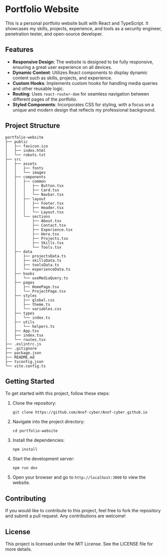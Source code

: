 # Portfolio Website

This is a personal portfolio website built with React and TypeScript. It showcases my skills, projects, experience, and tools as a security engineer, penetration tester, and open-source developer.

## Features

- **Responsive Design**: The website is designed to be fully responsive, ensuring a great user experience on all devices.
- **Dynamic Content**: Utilizes React components to display dynamic content such as skills, projects, and experience.
- **Custom Hooks**: Implements custom hooks for handling media queries and other reusable logic.
- **Routing**: Uses `react-router-dom` for seamless navigation between different pages of the portfolio.
- **Styled Components**: Incorporates CSS for styling, with a focus on a unique and modern design that reflects my professional background.

## Project Structure

```
portfolio-website
├── public
│   ├── favicon.ico
│   ├── index.html
│   └── robots.txt
├── src
│   ├── assets
│   │   ├── fonts
│   │   └── images
│   ├── components
│   │   ├── common
│   │   │   ├── Button.tsx
│   │   │   ├── Card.tsx
│   │   │   └── Navbar.tsx
│   │   ├── layout
│   │   │   ├── Footer.tsx
│   │   │   ├── Header.tsx
│   │   │   └── Layout.tsx
│   │   └── sections
│   │       ├── About.tsx
│   │       ├── Contact.tsx
│   │       ├── Experience.tsx
│   │       ├── Hero.tsx
│   │       ├── Projects.tsx
│   │       ├── Skills.tsx
│   │       └── Tools.tsx
│   ├── data
│   │   ├── projectsData.ts
│   │   ├── skillsData.ts
│   │   ├── toolsData.ts
│   │   └── experienceData.ts
│   ├── hooks
│   │   └── useMediaQuery.ts
│   ├── pages
│   │   ├── HomePage.tsx
│   │   └── ProjectPage.tsx
│   ├── styles
│   │   ├── global.css
│   │   ├── theme.ts
│   │   └── variables.css
│   ├── types
│   │   └── index.ts
│   ├── utils
│   │   └── helpers.ts
│   ├── App.tsx
│   ├── index.tsx
│   └── routes.tsx
├── .eslintrc.js
├── .gitignore
├── package.json
├── README.md
├── tsconfig.json
└── vite.config.ts
```

## Getting Started

To get started with this project, follow these steps:

1. Clone the repository:
   ```
   git clone https://github.com/Anof-cyber/Anof-cyber.github.io
   ```

2. Navigate into the project directory:
   ```
   cd portfolio-website
   ```

3. Install the dependencies:
   ```
   npm install
   ```

4. Start the development server:
   ```
   npm run dev
   ```

5. Open your browser and go to `http://localhost:3000` to view the website.

## Contributing

If you would like to contribute to this project, feel free to fork the repository and submit a pull request. Any contributions are welcome!

## License

This project is licensed under the MIT License. See the LICENSE file for more details.
